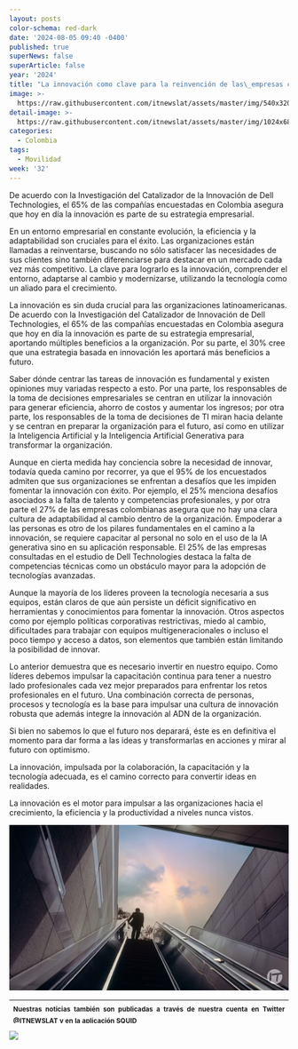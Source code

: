 ```yaml
---
layout: posts
color-schema: red-dark
date: '2024-08-05 09:40 -0400'
published: true
superNews: false
superArticle: false
year: '2024'
title: "La innovación como clave para la reinvención de las\_empresas colombianas"
image: >-
  https://raw.githubusercontent.com/itnewslat/assets/master/img/540x320/Innovacion-p.jpg
detail-image: >-
  https://raw.githubusercontent.com/itnewslat/assets/master/img/1024x680/Innovacion-g.jpg
categories:
  - Colombia
tags:
  - Movilidad
week: '32'
---
```

De acuerdo con la Investigación del Catalizador de la Innovación de Dell Technologies, el 65% de las compañías encuestadas en Colombia asegura que hoy en día la innovación es parte de su estrategia empresarial.

En un entorno empresarial en constante evolución, la eficiencia y la adaptabilidad son cruciales para el éxito. Las organizaciones están llamadas a reinventarse, buscando no sólo satisfacer las necesidades de sus clientes sino también diferenciarse para destacar en un mercado cada vez más competitivo. La clave para lograrlo es la innovación, comprender el entorno, adaptarse al cambio y modernizarse, utilizando la tecnología como un aliado para el crecimiento.

La innovación es sin duda crucial para las organizaciones latinoamericanas. De acuerdo con la Investigación del Catalizador de Innovación de Dell Technologies, el 65% de las compañías encuestadas en Colombia asegura que hoy en día la innovación es parte de su estrategia empresarial, aportando múltiples beneficios a la organización. Por su parte, el 30% cree que una estrategia basada en innovación les aportará más beneficios a futuro.

Saber dónde centrar las tareas de innovación es fundamental y existen opiniones muy variadas respecto a esto. Por una parte, los responsables de la toma de decisiones empresariales se centran en utilizar la innovación para generar eficiencia, ahorro de costos y aumentar los ingresos; por otra parte, los responsables de la toma de decisiones de TI miran hacia delante y se centran en preparar la organización para el futuro, así como en utilizar la Inteligencia Artificial y la Inteligencia Artificial Generativa para transformar la organización.

Aunque en cierta medida hay conciencia sobre la necesidad de innovar, todavía queda camino por recorrer, ya que el 95% de los encuestados admiten que sus organizaciones se enfrentan a desafíos que les impiden fomentar la innovación con éxito. Por ejemplo, el 25% menciona desafíos asociados a la falta de talento y competencias profesionales, y por otra parte el 27% de las empresas colombianas asegura que no hay una clara cultura de adaptabilidad al cambio dentro de la organización. Empoderar a las personas es otro de los pilares fundamentales en el camino a la innovación, se requiere capacitar al personal no solo en el uso de la IA generativa sino en su aplicación responsable. El 25% de las empresas consultadas en el estudio de Dell Technologies destaca la falta de competencias técnicas como un obstáculo mayor para la adopción de tecnologías avanzadas.

Aunque la mayoría de los líderes proveen la tecnología necesaria a sus equipos, están claros de que aún persiste un déficit significativo en herramientas y conocimientos para fomentar la innovación. Otros aspectos como por ejemplo políticas corporativas restrictivas, miedo al cambio, dificultades para trabajar con equipos multigeneracionales o incluso el poco tiempo y acceso a datos, son elementos que también están limitando la posibilidad de innovar.

Lo anterior demuestra que es necesario invertir en nuestro equipo. Como líderes debemos impulsar la capacitación continua para tener a nuestro lado profesionales cada vez mejor preparados para enfrentar los retos profesionales en el futuro. Una combinación correcta de personas, procesos y tecnología es la base para impulsar una cultura de innovación robusta que además integre la innovación al ADN de la organización.

Si bien no sabemos lo que el futuro nos deparará, éste es en definitiva el momento para dar forma a las ideas y transformarlas en acciones y mirar al futuro con optimismo.

La innovación, impulsada por la colaboración, la capacitación y la tecnología adecuada, es el camino correcto para convertir ideas en realidades. 

La innovación es el motor para impulsar a las organizaciones hacia el crecimiento, la eficiencia y la productividad a niveles nunca vistos.

![](https://raw.githubusercontent.com/itnewslat/assets/master/img/540x320/Innovacion-p.jpg)

<table style="height: 42px;" width="569">
<tbody>
<tr>
<td style="text-align: justify;"><sub><strong>Nuestras noticias también son publicadas a través de nuestra cuenta en Twitter <a href="https://twitter.com/itnewslat?lang=es">@ITNEWSLAT</a> y en la aplicación <a href="https://squidapp.co/en/">SQUID</a></strong></sub></td>
</tr>
</tbody>
</table>

<img src="https://tracker.metricool.com/c3po.jpg?hash=56f88a41e39ab42c063cc51676587a04"/>
